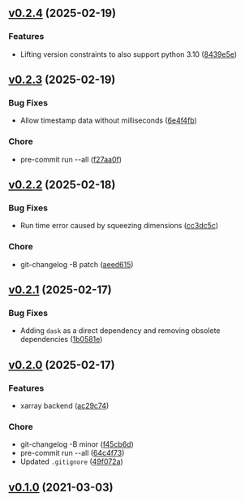 <!-- insertion marker -->

<a name="v0.2.4"></a>

## [v0.2.4](https://github.com/thaeber/davislib/compare/v0.2.3...v0.2.4) (2025-02-19)

### Features

- Lifting version constraints to also support python 3.10 ([8439e5e](https://github.com/thaeber/davislib/commit/8439e5e5e28e5456c080eb0e00146d17170443b7))

<a name="v0.2.3"></a>

## [v0.2.3](https://github.com/thaeber/davislib/compare/v0.2.2...v0.2.3) (2025-02-19)

### Bug Fixes

- Allow timestamp data without milliseconds ([6e4f4fb](https://github.com/thaeber/davislib/commit/6e4f4fb2ac42204258eb1cd83e54df6caed4b394))

### Chore

- pre-commit run --all ([f27aa0f](https://github.com/thaeber/davislib/commit/f27aa0f9a24f716b3e57523d302fcd3f8884715e))

<a name="v0.2.2"></a>

## [v0.2.2](https://github.com/thaeber/davislib/compare/v0.2.1...v0.2.2) (2025-02-18)

### Bug Fixes

- Run time error caused by squeezing dimensions ([cc3dc5c](https://github.com/thaeber/davislib/commit/cc3dc5ccacc0a650a18452ad26ee8c139824f17e))

### Chore

- git-changelog -B patch ([aeed615](https://github.com/thaeber/davislib/commit/aeed6159d8ce4af2d0f0fb6b6fcbdab635d56238))

<a name="v0.2.1"></a>

## [v0.2.1](https://github.com/thaeber/davislib/compare/v0.2.0...v0.2.1) (2025-02-17)

### Bug Fixes

- Adding `dask` as a direct dependency and removing obsolete dependencies ([1b0581e](https://github.com/thaeber/davislib/commit/1b0581e40720d373b3bc4fa458850dad4c02395c))

<a name="v0.2.0"></a>

## [v0.2.0](https://github.com/thaeber/davislib/compare/v0.1.0...v0.2.0) (2025-02-17)

### Features

- xarray backend ([ac29c74](https://github.com/thaeber/davislib/commit/ac29c74fd6b5a27e72c476c1ea6d5135bbf46075))

### Chore

- git-changelog -B minor ([f45cb6d](https://github.com/thaeber/davislib/commit/f45cb6dc24f4a01edc0739c9be88994e6e098ecc))
- pre-commit run --all ([64c4f73](https://github.com/thaeber/davislib/commit/64c4f737ce97fb70a32700f3cb1d769529d8aee5))
- Updated `.gitignore` ([49f072a](https://github.com/thaeber/davislib/commit/49f072a255899128a7e22cc3085ec657d2a97933))

<a name="v0.1.0"></a>

## [v0.1.0](https://github.com/thaeber/davislib/compare/db92fcb55ba18edb94d436fcccc7413952ef36d4...v0.1.0) (2021-03-03)
